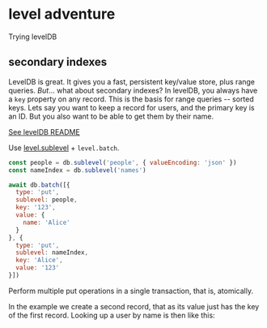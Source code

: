 # level adventure

Trying levelDB

## secondary indexes


LevelDB is great. It gives you a fast, persistent key/value store, plus range queries. *But*... what about secondary indexes? In levelDB, you always have a `key` property on any record. This is the basis for range queries -- sorted keys. Lets say you want to keep a record for users, and the primary key is an ID. But you also want to be able to get them by their name.

[See levelDB README](https://github.com/Level/abstract-level?tab=readme-ov-file#dbbatchoperations-options)

Use [level.sublevel](https://github.com/Level/abstract-level?tab=readme-ov-file#sublevel) + `level.batch`.

```js
const people = db.sublevel('people', { valueEncoding: 'json' })
const nameIndex = db.sublevel('names')

await db.batch([{
  type: 'put',
  sublevel: people,
  key: '123',
  value: {
    name: 'Alice'
  }
}, {
  type: 'put',
  sublevel: nameIndex,
  key: 'Alice',
  value: '123'
}])
```

Perform multiple put operations in a single transaction, that is, atomically.

In the example we create a second record, that as its value just has the key of the first record. Looking up a user by name is then like this:

```js
```
